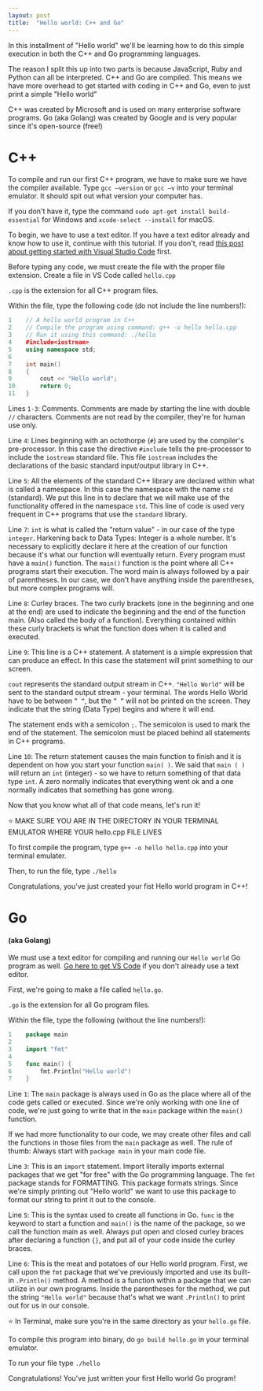 ```yaml
---
layout: post
title:  "Hello world: C++ and Go"
---
```


In this installment of "Hello world" we'll be learning how to do this simple execution in both the C++ and Go programming languages.

The reason I split this up into two parts is because JavaScript, Ruby and Python can all be interpreted.  C++ and Go are compiled. This means we have more overhead to get started with coding in C++ and Go, even to just print a simple "Hello world"

C++ was created by Microsoft and is used on many enterprise software programs. Go (aka Golang) was created by Google and is very popular since it's open-source (free!)

<h1>C++</h1>

To compile and run our first C++ program, we have to make sure we have the compiler available. Type `gcc –version` or `gcc –v` into your terminal emulator. It should spit out what version your computer has.

If you don't have it, type the command `sudo apt-get install build-essential` for Windows and `xcode-select --install` for macOS.

To begin, we have to use a text editor. If you have a text editor already and know how to use it, continue with this tutorial. If you don't, read [this post about getting started with Visual Studio Code][vscode] first.

Before typing any code, we must create the file with the proper file extension. Create a file in VS Code called `hello.cpp` 

`.cpp` is the extension for all C++ program files.

Within the file, type the following code (do not include the line numbers!):

```cpp
1    // A hello world program in C++
2    // Compile the program using command: g++ -o hello hello.cpp
3    // Run it using this command: ./hello
4    #include<iostream>
5    using namespace std;
6
7    int main()
8    {
9        cout << "Hello world";
10       return 0;
11   }
```

Lines `1-3`: Comments. Comments are made by starting the line with double `//` characters. Comments are not read by the compiler, they're for human use only.

Line `4`: Lines beginning with an octothorpe (`#`) are used by the compiler's pre-processor. In this case the directive `#include` tells the pre-processor to include the `iostream` standard file. This file `iostream` includes the declarations of the basic standard input/output library in C++. 

Line `5`: All the elements of the standard C++ library are declared within what is called a namespace. In this case the namespace with the name `std` (standard). We put this line in to declare that we will make use of the functionality offered in the namespace `std`. This line of code is used very frequent in C++ programs that use the `standard` library.

Line `7`: `int` is what is called the "return value" - in our case of the type `integer`. Harkening back to Data Types: Integer is a whole number. It's necessary to explicitly declare it here at the creation of our function because it's what our function will eventually return.
Every program must have a `main()` function. The `main()` function is the point where all C++ programs start their execution. The word main is always followed by a pair of parentheses. In our case, we don't have anything inside the parentheses, but more complex programs will.

Line `8`: Curley braces. The two curly brackets (one in the beginning and one at the end) are used to indicate the beginning and the end of the function main. (Also called the body of a function). Everything contained within these curly brackets is what the function does when it is called and executed.

Line `9`: This line is a C++ statement. A statement is a simple expression that can produce an effect. In this case the statement will print something to our screen.

`cout` represents the standard output stream in C++. `"Hello World"` will be sent to the standard output stream - your terminal.
The words Hello World have to be between `” “`, but the `” ”` will not be printed on the screen. They indicate that the string (Data Type) begins and where it will end.

The statement ends with a semicolon `;`. The semicolon is used to mark the end of the statement. The semicolon must be placed behind all statements in C++ programs.

Line `10`: The return statement causes the main function to finish and it is dependent on how you start your function `main( )`. We said that `main ( )` will return an `int` (integer) - so we have to return something of that data type `int`. A zero normally indicates that everything went ok and a one normally indicates that something has gone wrong.

Now that you know what all of that code means, let's run it!

⭐️ MAKE SURE YOU ARE IN THE DIRECTORY IN YOUR TERMINAL EMULATOR WHERE YOUR hello.cpp FILE LIVES

To first compile the program, type `g++ -o hello hello.cpp` into your terminal emulater.

Then, to run the file, type `./hello`

Congratulations, you've just created your fist Hello world program in C++!

<h1>Go</h1>
<h4>(aka Golang)</h4>

We must use a text editor for compiling and running our `Hello world` Go program as well.  [Go here to get VS Code][vscode] if you don't already use a text editor.

First, we're going to make a file called `hello.go`. 

`.go` is the extension for all Go program files.

Within the file, type the following (without the line numbers!):

```go
1    package main
2
3    import "fmt"
4
5    func main() {
6        fmt.Println("Hello world")
7    }
```

Line `1`: The `main` package is always used in Go as the place where all of the code gets called or executed. Since we're only working with one line of code, we're just going to write that in the `main` package within the `main()` function.

If we had more functionality to our code, we may create other files and call the functions in those files from the `main` package as well. The rule of thumb: Always start with `package main` in your main code file.

Line `3`: This is an `import` statement. Import literally imports external packages that we get "for free" with the Go programming language. The `fmt` package stands for FORMATTING. This package formats strings. Since we're simply printing out "Hello world" we want to use this package to format our string to print it out to the console.

Line `5`: This is the syntax used to create all functions in Go. `func` is the keyword to start a function and `main()` is the name of the package, so we call the function main as well.  Always put open and closed curley braces after declaring a function `{}`, and put all of your code inside the curley braces.

Line `6`: This is the meat and potatoes of our Hello world program.  First, we call upon the `fmt` package that we've previously imported and use its built-in `.Println()` method.  A method is a function within a package that we can utilize in our own programs. Inside the parentheses for the method, we put the string `"Hello world"` because that's what we want `.Println()` to print out for us in our console.

⭐️ In Terminal, make sure you're in the same directory as your `hello.go` file.

To compile this program into binary, do `go build hello.go` in your terminal emulator.

To run your file type `./hello`

Congratulations! You've just written your first Hello world Go program!

[vscode]: https://eamoses.github.io/blog/2019/06/06/vs-code.html